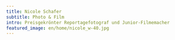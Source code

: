 ```yaml
---
title: Nicole Schafer
subtitle: Photo & Film
intro: Preisgekrönter Reportagefotograf und Junior-Filmemacher
featured_image: en/home/nicole_w-40.jpg
---
```

